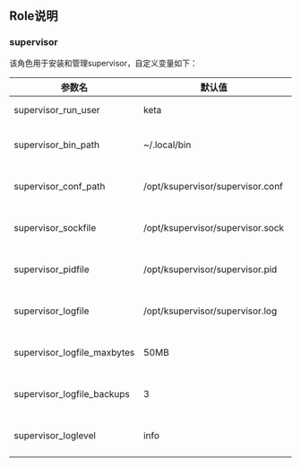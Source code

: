 ## Role说明

### supervisor

该角色用于安装和管理supervisor，自定义变量如下：

| 参数名                         | 默认值                              | 描述                  |
|-----------------------------|----------------------------------|---------------------|
| supervisor_run_user         | keta                             | supervisor执行的用户     |
| supervisor_bin_path         | ~/.local/bin                     | supervisor可执行程序的路径  |
| supervisor_conf_path        | /opt/ksupervisor/supervisor.conf | supervisor的配置文件路径   |
| supervisor_sockfile         | /opt/ksupervisor/supervisor.sock | supervisor的sock文件路径 |
| supervisor_pidfile          | /opt/ksupervisor/supervisor.pid  | supervisor的pid文件路径  |
| supervisor_logfile          | /opt/ksupervisor/supervisor.log  | supervisor的log文件路径  |
| supervisor_logfile_maxbytes | 50MB                             | supervisor的log最大字节数 |
| supervisor_logfile_backups  | 3                                | supervisor的log备份数量  |
| supervisor_loglevel         | info                             | supervisor的log记录级别  |

